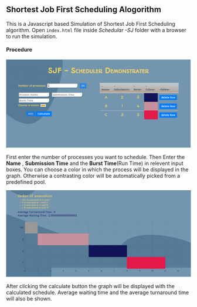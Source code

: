 ## Shortest Job First Scheduling Alogorithm

This is a Javascript based Simulation of Shortest Job First Scheduling algorithm.
Open ```index.html``` file inside *Schedular -SJ* folder with a browser to run the simulation.

#### Procedure

<img src="https://github.com/chamikaCN/SJF-Schedular/blob/pinegrow/ReadMe%20Contents/example1.PNG" width = "1000px">

First enter the number of processes you want to schedule. Then Enter the **Name** , **Submission Time** and the **Burst Time**(Run Time) in relevent input boxes. You can choose a color in which the process will be displayed in the graph. Otherwise a contrasting color will be automatically picked from a predefined pool. 

<img src="https://github.com/chamikaCN/SJF-Schedular/blob/pinegrow/ReadMe%20Contents/example2.PNG" width = "1000px">

After clicking the calculate button the graph will be displayed with the calculated schedule. Average waiting time and the average turnaround time will also be shown. 
